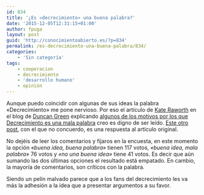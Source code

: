 ```yaml
---
id: 834
title: '¿Es «decrecimiento» una buena palabra?'
date: '2015-12-05T12:31:15+01:00'
author: fpuga
layout: post
guid: 'http://conocimientoabierto.es/?p=834'
permalink: /es-decrecimiento-una-buena-palabra/834/
categories:
    - 'Sin categoría'
tags:
    - cooperacion
    - decrecimiento
    - 'desarrollo humano'
    - opinión
---
```


Aunque puedo coincidir con algunas de sus ideas la palabra «Decrecimiento» me pone nervioso. Por eso el artículo de [Kate Raworth](http://www.kateraworth.com/about/) en el blog de [Duncan Green](https://en.wikipedia.org/wiki/Duncan_Green) explicando [algunos de los motivos por los que Decrecimiento es una mala palabra](http://oxfamblogs.org/fp2p/why-degrowth-has-out-grown-its-own-name-guest-post-by-kate-raworth/) creo es digno de ser leído. [Este otro post](http://oxfamblogs.org/fp2p/youre-wrong-kate-degrowth-is-a-compelling-word/), con el que no concuerdo, es una respuesta al artículo original.

No dejéis de leer los comentarios y fijaros en la encuesta, en este momento la opción *«buena idea, buena palabra»* tienen 117 votos, *«buena idea, mala palabra»* 76 votos y *«no una buena idea»* tiene 41 votos. Es decir que aún sumando las dos últimas opciones el resultado está empatado. En cambio, la mayoría de comentarios, son críticos con la palabra.

Siendo un pelín malvado parece que a los fans del decrecimiento les va más la adhesión a la idea que a presentar argumentos a su favor.